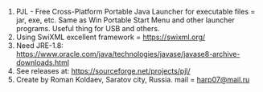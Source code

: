 1) PJL - Free Cross-Platform Portable Java Launcher 
    for executable files = jar, exe, etc.
    Same as Win Portable Start Menu and other launcher programs.
    Useful thing for USB and others.
2) Using SwiXML excellent framework = https://swixml.org/
3) Need JRE-1.8:  
    https://www.oracle.com/java/technologies/javase/javase8-archive-downloads.html 
4) See releases at:
    https://sourceforge.net/projects/pjl/ 
5) Create by Roman Koldaev, Saratov city, Russia.
    mail = harp07@mail.ru

